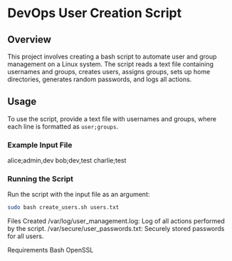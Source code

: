 # DevOps User Creation Script

## Overview

This project involves creating a bash script to automate user and group management on a Linux system. The script reads a text file containing usernames and groups, creates users, assigns groups, sets up home directories, generates random passwords, and logs all actions.

## Usage

To use the script, provide a text file with usernames and groups, where each line is formatted as `user;groups`.

### Example Input File

alice;admin,dev
bob;dev,test
charlie;test


### Running the Script

Run the script with the input file as an argument:

```bash
sudo bash create_users.sh users.txt
```

Files Created
/var/log/user_management.log: Log of all actions performed by the script.
/var/secure/user_passwords.txt: Securely stored passwords for all users.

Requirements
Bash
OpenSSL
